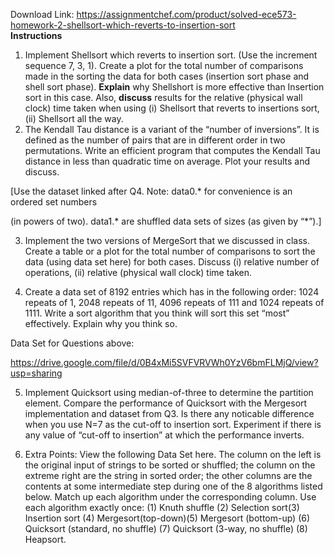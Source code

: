 Download Link: https://assignmentchef.com/product/solved-ece573-homework-2-shellsort-which-reverts-to-insertion-sort
<br>
<strong>Instructions </strong>

<ol>

 <li>Implement Shellsort which reverts to insertion sort. (Use the increment sequence 7, 3, 1). Create a plot for the total number of comparisons made in the sorting the data for both cases (insertion sort phase and shell sort phase). <strong>Explain</strong> why Shellshort is more effective than Insertion sort in this case. Also, <strong>discuss</strong> results for the relative (physical wall clock) time taken when using (i) Shellsort that reverts to insertions sort, (ii) Shellsort all the way.</li>

 <li>The Kendall Tau distance is a variant of the “number of inversions”. It is defined as the number of pairs that are in different order in two permutations. Write an efficient program that computes the Kendall Tau distance in less than quadratic time on average. Plot your results and discuss.</li>

</ol>




[Use the dataset linked after Q4. Note: data0.* for convenience is an ordered set numbers

(in powers of two). data1.* are shuffled data sets of sizes (as given by “*”).]




<ol start="3">

 <li>Implement the two versions of MergeSort that we discussed in class. Create a table or a plot for the total number of comparisons to sort the data (using data set here) for both cases. Discuss (i) relative number of operations, (ii) relative (physical wall clock) time taken.</li>

</ol>




<ol start="4">

 <li>Create a data set of 8192 entries which has in the following order: 1024 repeats of 1, 2048 repeats of 11, 4096 repeats of 111 and 1024 repeats of 1111. Write a sort algorithm that you think will sort this set “most” effectively. Explain why you think so.</li>

</ol>




Data Set for Questions above:

<a href="https://drive.google.com/file/d/0B4xMi5SVFVRVWh0YzV6bmFLMjQ/view?usp=sharing"> </a><u><a href="https://drive.google.com/file/d/0B4xMi5SVFVRVWh0YzV6bmFLMjQ/view?usp=sharing">https://drive.google.com/file/d/0B4xMi5SVFVRVWh0YzV6bmFLMjQ/view?usp=sharing</a></u>

<ol start="5">

 <li>Implement Quicksort using median-of-three to determine the partition element. Compare the performance of Quicksort with the Mergesort implementation and dataset from Q3. Is there any noticable difference when you use N=7 as the cut-off to insertion sort. Experiment if there is any value of “cut-off to insertion” at which the performance inverts.</li>

</ol>




<ol start="6">

 <li>Extra Points: View the following Data Set here. The column on the left is the original input of strings to be sorted or shuffled; the column on the extreme right are the string in sorted order; the other columns are the contents at some intermediate step during one of the 8 algorithms listed below. Match up each algorithm under the corresponding column. Use each algorithm exactly once: (1) Knuth shuffle (2) Selection sort(3) Insertion sort (4) Mergesort(top-down)(5) Mergesort (bottom-up) (6) Quicksort (standard, no shuffle) (7) Quicksort (3-way, no shuffle) (8) Heapsort.</li>

</ol>